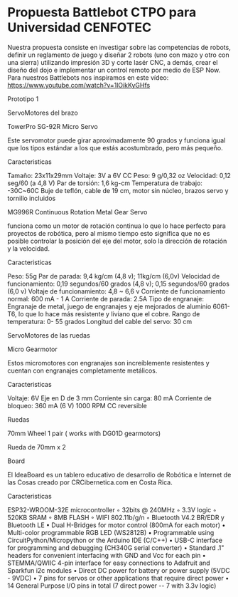 # Propuesta Battlebot CTPO para Universidad CENFOTEC
Nuestra propuesta consiste en investigar sobre las competencias de robots, definir un reglamento de juego y diseñar  2 robots (uno con mazo y otro con una sierra) utilizando impresión 3D y corte lasér CNC, a demás, crear el diseño del dojo e implementar un control remoto  por medio de ESP Now.
Para nuestros Battlebots nos inspiramos en este vídeo: https://www.youtube.com/watch?v=1lOikKyGHfs 



Prototipo 1

ServoMotores del brazo 

TowerPro SG-92R Micro Servo


Este servomotor puede girar aproximadamente 90 grados y funciona igual que los tipos estándar a los que estás acostumbrado, pero más pequeño.


Caracteristicas

Tamaño: 23x11x29mm
Voltaje: 3V a 6V CC
Peso: 9 g/0,32 oz
Velocidad: 0,12 seg/60 (a 4,8 V)
Par de torsión: 1,6 kg-cm
Temperatura de trabajo: -30C~60C
Buje de teflón, cable de 19 cm, motor sin núcleo, brazos servo y tornillo incluidos





MG996R Continuous Rotation Metal Gear Servo





funciona como un motor de rotación continua lo que lo hace perfecto para proyectos de robótica, pero al mismo tiempo esto significa que no es posible controlar la posición del eje del motor, solo la dirección de rotación y la velocidad.




Caracteristicas


Peso: 55g
Par de parada: 9,4 kg/cm (4,8 v); 11kg/cm (6,0v)
Velocidad de funcionamiento: 0,19 segundos/60 grados (4,8 v); 0,15 segundos/60 grados (6,0 v)
Voltaje de funcionamiento: 4,8 ~ 6,6 v
Corriente de funcionamiento normal: 600 mA - 1 A
Corriente de parada: 2.5A
Tipo de engranaje: Engranaje de metal, juego de engranajes y eje mejorados de aluminio 6061-T6, lo que lo hace más resistente y liviano que el cobre.
Rango de temperatura: 0- 55 grados
Longitud del cable del servo: 30 cm




ServoMotores de las ruedas







Micro Gearmotor





Estos micromotores con engranajes son increíblemente resistentes y cuentan con engranajes completamente metálicos.



Caracteristicas


Voltaje: 6V
Eje en D de 3 mm
Corriente sin carga: 80 mA
Corriente de bloqueo: 360 mA (6 V)
1000 RPM 
CC reversible




Ruedas


70mm Wheel 1 pair ( works with DG01D gearmotors) 

Rueda de 70mm x 2





Board



El IdeaBoard es un tablero educativo de desarrollo de Robótica e Internet de las Cosas creado por CRCibernetica.com en Costa Rica.


Caracteristicas

ESP32-WROOM-32E microcontroller
        ◦ 32bits @ 240MHz
        ◦ 3.3V logic
        ◦ 520KB SRAM
        ◦ 8MB FLASH
        ◦ WIFI 802.11b/g/n
        ◦ Bluetooth V4.2 BR/EDR y Bluetooth LE
    • Dual H-Bridges for motor control (800mA for each motor)
    • Multi-color programmable RGB LED (WS2812B)
    • Programmable using CircuitPython/Micropython or the Arduino IDE (C/C++)
    • USB-C interface for programming and debugging (CH340G serial converter)
    • Standard .1" headers for convenient interfacing with GND and Vcc for each pin
    • STEMMA/QWIIC 4-pin interface for easy connections to Adafruit and Sparkfun i2c modules
    • Direct DC power for battery or power supply (5VDC - 9VDC)
    • 7 pins for servos or other applications that require direct power
    • 14 General Purpose I/O pins in total (7 direct power -- 7 with 3.3v logic)

